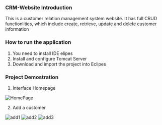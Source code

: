 ### CRM-Website Introduction

This is a customer relation management system website. It has full CRUD functionlities, which include create, retrieve, update and delete customer information
 
### How to run the application

1. You need to install IDE elipes
2. Install and configure Tomcat Server
3. Download and import the project into Eclipes

### Project Demostration

1. Interface Homepage

![HomePage](https://user-images.githubusercontent.com/70967683/223872371-c916094a-4418-4f8b-b8c3-b44ec6d04b1e.jpg)

2. Add a customer

![add1](https://user-images.githubusercontent.com/70967683/223872465-88d7f1b2-4f6e-47ed-a895-966c994d6679.jpg)
![add2](https://user-images.githubusercontent.com/70967683/223872467-a5e207e3-156a-4e7f-a327-0faad1c86f96.jpg)
![add3](https://user-images.githubusercontent.com/70967683/223872471-b545b9d0-0a52-42d8-bb5f-c0f0bfddc194.jpg)
